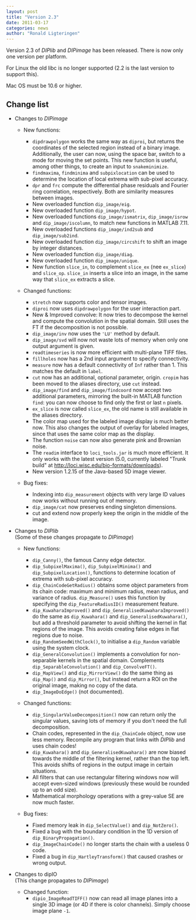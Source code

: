 ```yaml
---
layout: post
title: "Version 2.3"
date: 2011-03-17
categories: news
author: "Ronald Ligteringen"
---
```


Version 2.3 of *DIPlib* and *DIPimage* has been released.
There is now only one version per platform.

For Linux the old libc is no longer supported (2.2 is the last version to support this).

Mac OS must be 10.6 or higher.

## Change list

- Changes to *DIPimage*

    - New functions:
        - `dipdrawpolygon` works the same way as `diproi`, but returns the coordinates of the selected region instead of a binary image. Additionally, the user can now, using the space bar, switch to a mode for moving the set points. This new function is useful, among other things, to create an input to `snakeminimize`.
        - `findmaxima`, `findminima` and `subpixlocation` can be used to determine the location of local extrema with sub-pixel accuracy.
        - `dpr` and `frc` compute the differential phase residuals and Fourier ring correlation, respectively. Both are similarity measures between images.
        - New overloaded function `dip_image/eig`.
        - New overloaded function `dip_image/hypot`.
        - New overloaded functions `dip_image/ismatrix`, `dip_image/isrow` and `dip_image/iscolumn`, to match new functions in MATLAB 7.11.
        - New overloaded functions `dip_image/ind2sub` and `dip_image/sub2ind`.
        - New overloaded function `dip_image/circshift` to shift an image by integer distances.
        - New overloaded function `dip_image/diag`.
        - New overloaded function `dip_image/unique`.
        - New function `slice_in`, to complement `slice_ex` (nee `ex_slice`) and `slice_op`. `slice_in` inserts a slice into an image, in the same way that `slice_ex` extracts a slice.

    - Changed functions:
        - `stretch` now supports color and tensor images.
        - `diproi` now uses `dipdrawpolygon` for the user interaction part.
        - New & Improved convolve: It now tries to decompose the kernel and compute the convolution in the spatial domain. Still uses the FT if the decomposition is not possible.
        - `dip_image/inv` now uses the `'LU'` method by default.
        - `dip_image/svd` will now not waste lots of memory when only one output argument is given.
        - `readtimeseries` is now more efficient with multi-plane TIFF files.
        - `fillholes` now has a 2nd input argument to specify connectivity.
        - `measure` now has a default connectivity of `Inf` rather than 1. This matches the default in `label`.
        - `cut` now has an additional, optional parameter, origin. `cropim` has been moved to the aliases directory, use `cut` instead.
        - `dip_image/find` and `dip_image/findcoord` now accept two additional parameters, mirroring the built-in MATLAB function `find`: you can now choose to find only the first or last `n` pixels.
        - `ex_slice` is now called `slice_ex`, the old name is still available in the aliases directory.
        - The color map used for the labeled image display is much better now. This also changes the output of overlay for labeled images, since that uses the same color map as the display.
        - The function `noise` can now also generate pink and Brownian noise.
        - The `readim` interface to `loci_tools.jar` is much more efficient. It only works with the latest version (5.0, currently labeled "Trunk build" at http://loci.wisc.edu/bio-formats/downloads).
        - New version 1.2.15 of the Java-based 5D image viewer.

    - Bug fixes:
        - Indexing into `dip_measurement` objects with very large ID values now works without running out of memory.
        - `dip_image/cat` now preserves ending singleton dimensions.
        - cut and extend now properly keep the origin in the middle of the image.

- Changes to *DIPlib*  
    (Some of these changes propagate to *DIPimage*)

    - New functions:
        - `dip_Canny()`, the famous Canny edge detector.
        - `dip_SubpixelMaxima()`, `dip_SubpixelMinima()` and `dip_SubpixelLocation()`, functions to determine location of extrema with sub-pixel accuracy.
        - `dip_ChainCodeGetRadius()` obtains some object parameters from its chain code: maximum and minimum radius, mean radius, and variance of radius. `dip_Measure()` uses this function by specifying the `dip_FeatureRadiusID()` measurement feature.
        - `dip_KuwaharaImproved()` and `dip_GeneralisedKuwaharaImproved()` do the same as `dip_Kuwahara()` and `dip_GeneralisedKuwahara()`, but add a threshold parameter to avoid shifting the kernel in flat regions of the image. This avoids creating false edges in flat regions due to noise.
        - `dip_RandomSeedWithClock()`, to initialise a `dip_Random` variable using the system clock.
        - `dip_GeneralConvolution()` implements a convolution for non-separable kernels in the spatial domain. Complements `dip_SeparableConvolution()` and `dip_ConvolveFT()`.
        - `dip_MapView()` and `dip_MirrorView()` do the same thing as `dip_Map()` and `dip_Mirror()`, but instead return a ROI on the original image, making no copy of the data.
        - `dip_ImageDoEdge()` (not documented).

    - Changed functions:
        - `dip_SingularValueDecomposition()` now can return only the singular values, saving lots of memory if you don't need the full decomposition.
        - Chain codes, represented in the `dip_ChainCode` object, now use less memory. Recompile any program that links with *DIPlib* and uses chain codes!
        - `dip_Kuwahara()` and `dip_GeneralisedKuwahara()` are now biased towards the middle of the filtering kernel, rather than the top left. This avoids shifts of regions in the output image in certain situations.
        - All filters that can use rectangular filtering windows now will accept even-sized windows (previously these would be rounded up to an odd size).
        - Mathematical morphology operations with a grey-value SE are now much faster.

    - Bug fixes:
        - Fixed memory leak in `dip_SelectValue()` and `dip_NotZero()`.
        - Fixed a bug with the boundary condition in the 1D version of `dip_BinaryPropagation()`.
        - `dip_ImageChainCode()` no longer starts the chain with a useless 0 code.
        - Fixed a bug in `dip_HartleyTransform()` that caused crashes or wrong output.

- Changes to dipIO  
(This change propagates to *DIPimage*)

    - Changed function:
        - `dipio_ImageReadTIFF()` now can read all image planes into a single 3D image (or 4D if there is color channels). Simply choose image plane `-1`.

